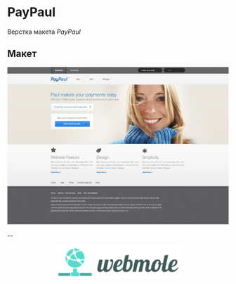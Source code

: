 # PayPaul
Верстка макета *PayPaul* 

## Макет
![alt text](design/jpg/PayPaul.jpg)

--

<p align="center">
    <a href="http://webmole.ru">
        <img width="286" height="75" title="WebMole" src="design/logo/logo.png">
    </a>
</p>




